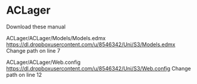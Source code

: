 # ACLager

Download these manual

ACLager/ACLager/Models/Models.edmx
https://dl.dropboxusercontent.com/u/8546342/Uni/S3/Models.edmx
Change path on line 7

ACLager/ACLager/Web.config
https://dl.dropboxusercontent.com/u/8546342/Uni/S3/Web.config
Change path on line 12
